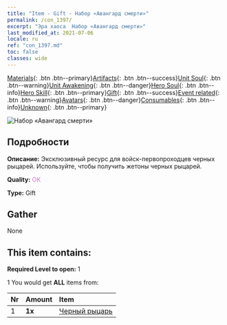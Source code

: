 ```yaml
---
title: "Item - Gift - Набор «Авангард смерти»"
permalink: /con_1397/
excerpt: "Эра хаоса  Набор «Авангард смерти»"
last_modified_at: 2021-07-06
locale: ru
ref: "con_1397.md"
toc: false
classes: wide
---
```

 [Materials](/ItemsRU/){: .btn .btn--primary}[Artifacts](/ItemsRU/Artifacts/){: .btn .btn--success}[Unit Soul](/ItemsRU/UnitSoul/){: .btn .btn--warning}[Unit Awakening](/ItemsRU/UnitAwakening/){: .btn .btn--danger}[Hero Soul](/ItemsRU/HeroSoul/){: .btn .btn--info}[Hero Skill](/ItemsRU/HeroSkill/){: .btn .btn--primary}[Gift](/ItemsRU/Gift/){: .btn .btn--success}[Event related](/ItemsRU/Events/){: .btn .btn--warning}[Avatars](/ItemsRU/Avatars/){: .btn .btn--danger}[Consumables](/ItemsRU/Consumables/){: .btn .btn--info}[Unknown](/ItemsRU/Unknown/){: .btn .btn--primary}

 ![Набор «Авангард смерти»](/images/t/i_907011.png)

## Подробности
 **Описание:** Эксклюзивный ресурс для войск-первопроходцев черных рыцарей. Используйте, чтобы получить жетоны черных рыцарей.

 **Quality:** <span style="color: #DA70D6">OK</span>

 **Type:** Gift

## Gather

  None

## This item contains:

 **Required Level to open:** 1

 1 You would get **ALL** items  from:

  | Nr | Amount |     Item    |
  |:---|:-------|:------------|
  | 1 |  **1x** | [Черный рыцарь](/ItemsRU/unt_213/) |  | 
